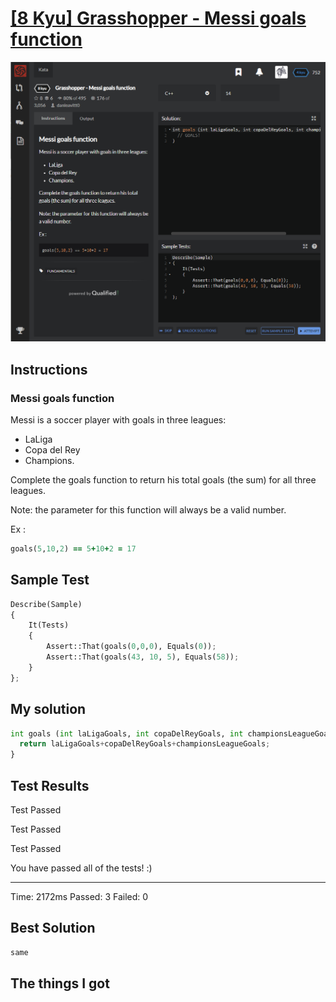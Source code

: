 # [[8 Kyu] Grasshopper - Messi goals function](https://www.codewars.com/kata/55f73be6e12baaa5900000d4/train/cpp)

![image](./Problem.png)


## Instructions

### Messi goals function

Messi is a soccer player with goals in three leagues:

- LaLiga
- Copa del Rey
- Champions.

Complete the goals function to return his total goals (the sum) for all three leagues.

Note: the parameter for this function will always be a valid number.

Ex :

```ruby
goals(5,10,2) == 5+10+2 = 17
```



## Sample Test

```python
Describe(Sample)
{
    It(Tests)
    {
        Assert::That(goals(0,0,0), Equals(0));
        Assert::That(goals(43, 10, 5), Equals(58));
    }
};
```



## My solution

```python
int goals (int laLigaGoals, int copaDelReyGoals, int championsLeagueGoals) {
  return laLigaGoals+copaDelReyGoals+championsLeagueGoals;
}
```



## Test Results

Test Passed

Test Passed

Test Passed

You have passed all of the tests! :)

---------

Time: 2172ms Passed: 3 Failed: 0



## Best Solution

```python
same
```



## The things I got


